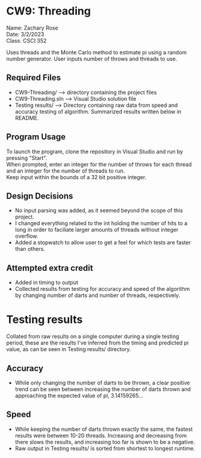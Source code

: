 # CW9: Threading
Name: Zachary Rose  
Date: 3/2/2023  
Class: CSCI 352

Uses threads and the Monte Carlo method to estimate pi using a random number generator. User inputs number of throws and threads to use. 

## Required Files
* CW9-Threading/ --> directory containing the project files
* CW9-Threading.sln --> Visual Studio solution file
* Testing results/ --> Directory containing raw data from speed and accuracy testing of algorithm. Summarized results written below in README.
## Program Usage
To launch the program, clone the repository in Visual Studio and run by pressing "Start".  
When prompted, enter an integer for the number of throws for each thread and an integer for the number of threads to run.  
Keep input within the bounds of a 32 bit positive integer.

## Design Decisions
* No input parsing was added, as it seemed beyond the scope of this project.
* I changed everything related to the int holding the number of hits to a long in order to faciliate larger amounts of threads without integer overflow.
* Added a stopwatch to allow user to get a feel for which tests are faster than others.
## Attempted extra credit
  - Added in timing to output
  - Collected results from testing for accuracy and speed of the algorithm by changing number of darts and number of threads, respectively.
# Testing results
Collated from raw results on a single computer during a single testing period, these are the results I've inferred from the timing and predicted pi value, as can be seen in Testing results/ directory.
## Accuracy
 - While only changing the number of darts to be thrown, a clear positive trend can be seen between increasing the number of darts thrown and approaching the expected value of pi, 3.14159265...
## Speed
 - While keeping the number of darts thrown exactly the same, the fastest results were between 10-20 threads. Increasing and decreasing from there slows the results, and increasing too far is shown to be a negative. 
 - Raw output in Testing results/ is sorted from shortest to longest runtime. 

